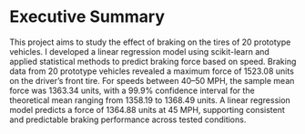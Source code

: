 # Executive Summary

This project aims to study the effect of braking on the tires of 20 prototype vehicles. I developed a linear regression model using scikit-learn and applied statistical methods to predict braking force based on speed. Braking data from 20 prototype vehicles revealed a maximum force of 1523.08 units on the driver’s front tire. For speeds between 40–50 MPH, the sample mean force was 1363.34 units, with a 99.9% confidence interval for the theoretical mean ranging from 1358.19 to 1368.49 units. A linear regression model predicts a force of 1364.88 units at 45 MPH, supporting consistent and predictable braking performance across tested conditions.
